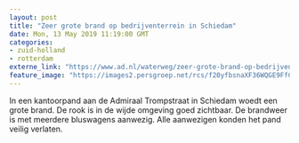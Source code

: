 ```yaml
---
layout: post
title: "Zeer grote brand op bedrijventerrein in Schiedam"
date: Mon, 13 May 2019 11:19:00 GMT
categories: 
- zuid-holland 
- rotterdam 
externe_link: "https://www.ad.nl/waterweg/zeer-grote-brand-op-bedrijventerrein-in-schiedam~ae90a3d4/"
feature_image: "https://images2.persgroep.net/rcs/f20yfbsnaXF36WQGE9FfCdGLorA/diocontent/148224896/_fitwidth/400/?appId=21791a8992982cd8da851550a453bd7f&quality=0.7"
---
```


In een kantoorpand aan de Admiraal Trompstraat in Schiedam woedt een grote brand. De rook is in de wijde omgeving goed zichtbaar. De brandweer is met meerdere bluswagens aanwezig. Alle aanwezigen konden het pand veilig verlaten.
